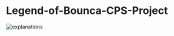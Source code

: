 # Legend-of-Bounca-CPS-Project
![explanations](https://user-images.githubusercontent.com/56019493/112902191-07623600-90fb-11eb-8cf4-15f07146c903.png)
